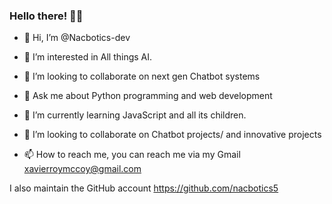 ### Hello there! 🖖🖖






- 👋 Hi, I’m @Nacbotics-dev
- 👀 I’m interested in All things AI.
- 👯 I’m looking to collaborate on next gen Chatbot systems

- 💬 Ask me about Python programming and web development
- 🌱 I’m currently learning JavaScript and all its children.
- 💞️ I’m looking to collaborate on Chatbot projects/ and innovative projects
- 📫 How to reach me, you can reach me via my Gmail xavierroymccoy@gmail.com

I also maintain the GitHub account https://github.com/nacbotics5


<!---
Nacbotics-dev/Nacbotics-dev is a ✨ special ✨ repository because its `README.md` (this file) appears on your GitHub profile.
You can click the Preview link to take a look at your changes.
--->
